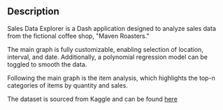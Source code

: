 ## Description
Sales Data Explorer is a Dash application designed to analyze sales data from the fictional coffee shop, "Maven Roasters."

The main graph is fully customizable, enabling selection of location, interval, and date. Additionally, a polynomial regression model can be toggled to smooth the data.

Following the main graph is the item analysis, which highlights the top-n categories of items by quantity and sales.

The dataset is sourced from Kaggle and can be found [here](https://www.kaggle.com/datasets/ahmedabbas757/coffee-sales)
